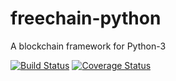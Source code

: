 # freechain-python
A blockchain framework for Python-3

[![Build Status](https://img.shields.io/travis/peteremiljensen/blockchain-python/master.svg?maxAge=0)](https://travis-ci.org/peteremiljensen/blockchain-python) [![Coverage Status](https://img.shields.io/coveralls/peteremiljensen/blockchain-python/master.svg?maxAge=0)](https://coveralls.io/github/peteremiljensen/freechain-python)
